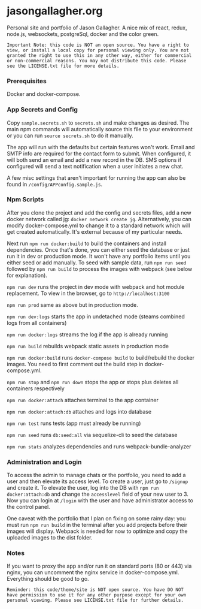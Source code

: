 # jasongallagher.org
Personal site and portfolio of Jason Gallagher. A nice mix of react, redux, node.js, websockets, postgreSql, docker and the color green.

`Important Note: this code is NOT an open source. You have a right to view, or install a local copy for personal viewing only. You are not granted the right to use this in any other way, either for commercial or non-commercial reasons. You may not distribute this code. Please see the LICENSE.txt file for more details.`

### Prerequisites
Docker and docker-compose.

### App Secrets and Config
Copy `sample.secrets.sh` to `secrets.sh` and make changes as desired. The main npm commands will automatically source this file to your environment or you can run `source secrets.sh` to do it manually.

The app will run with the defaults but certain features won't work. Email and SMTP info are required for the contact form to submit. When configured, it will both send an email and add a new record in the DB. SMS options if configured will send a text notification when a user initiates a new chat.

A few misc settings that aren't important for running the app can also be found in `/config/APPconfig.sample.js`.

### Npm Scripts
After you clone the project and add the config and secrets files, add a new docker network called jg: `docker network create jg`. Alternatively, you can modify docker-compose.yml to change it to a standard network which will get created automatically. It's external because of my particular needs.

Next run `npm run docker:build` to build the containers and install dependencies. Once that's done, you can either seed the database or just run it in dev or production mode. It won't have any portfolio items until you either seed or add manually. To seed with sample data, run `npm run seed` followed by `npm run build` to process the images with webpack (see below for explanation).

`npm run dev` runs the project in dev mode with webpack and hot module replacement. To view in the browser, go to `http://localhost:3100`

`npm run prod` same as above but in production mode.

`npm run dev:logs` starts the app in undetached mode (steams combined logs from all containers)

`npm run docker:logs` streams the log if the app is already running

`npm run build` rebuilds webpack static assets in production mode

`npm run docker:build` runs `docker-compose build` to build/rebuild the docker images. You need to first comment out the build step in docker-compose.yml.

`npm run stop` and `npm run down` stops the app or stops plus deletes all containers respectively

`npm run docker:attach` attaches terminal to the app container

`npm run docker:attach:db` attaches and logs into database

`npm run test` runs tests (app must already be running)

`npm run seed` runs `db:seed:all` via sequelize-cli to seed the database

`npm run stats` analyzes dependencies and runs webpack-bundle-analyzer

### Administration and Login
To access the admin to manage chats or the portfolio, you need to add a user and then elevate its access level. To create a user, just go to `/signup` and create it. To elevate the user, log into the DB with `npm run docker:attach:db` and change the `accesslevel` field of your new user to 3. Now you can login at `/login` with the user and have administrator access to the control panel.

One caveat with the portfolio that I plan on fixing on some rainy day: you must run `npm run build` in the terminal after you add projects before their images will display. Webpack is needed for now to optimize and copy the uploaded images to the dist folder.

### Notes
If you want to proxy the app and/or run it on standard ports (80 or 443) via nginx, you can uncomment the nginx service in docker-compose.yml. Everything should be good to go.


`Reminder: this code/theme/site is NOT open source. You have DO NOT have permission to use it for any other purpose except for your own personal viewing. Please see LICENSE.txt file for further details.`

